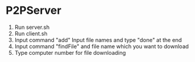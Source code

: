 # P2PServer
1. Run server.sh
2. Run client.sh
3. Input command "add"
Input file names and type "done" at the end
5. Input command "findFile" and file name which you want to download
6. Type computer number for file downloading
